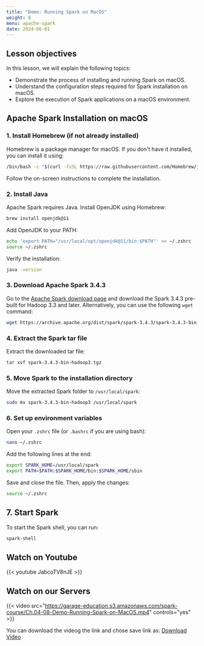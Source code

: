 ```yaml
---
title: "Demo: Running Spark on MacOS"
weight: 8
menu: apache-spark
date: 2024-06-01
---
```


## Lesson objectives
In this lesson, we will explain the following topics:
- Demonstrate the process of installing and running Spark on macOS.
- Understand the configuration steps required for Spark installation on macOS.
- Explore the execution of Spark applications on a macOS environment.



## Apache Spark Installation on macOS

### 1. Install Homebrew (if not already installed)
Homebrew is a package manager for macOS. If you don't have it installed, you can install it using:
```bash
/bin/bash -c "$(curl -fsSL https://raw.githubusercontent.com/Homebrew/install/HEAD/install.sh)"
```
Follow the on-screen instructions to complete the installation.

### 2. Install Java
Apache Spark requires Java. Install OpenJDK using Homebrew:
```bash
brew install openjdk@11
```
Add OpenJDK to your PATH:
```bash
echo 'export PATH="/usr/local/opt/openjdk@11/bin:$PATH"' >> ~/.zshrc
source ~/.zshrc
```
Verify the installation:
```bash
java -version
```

### 3. Download Apache Spark 3.4.3
Go to the [Apache Spark download page](https://spark.apache.org/downloads.html) and download the Spark 3.4.3 pre-built for Hadoop 3.3 and later. Alternatively, you can use the following `wget` command:
```bash
wget https://archive.apache.org/dist/spark/spark-3.4.3/spark-3.4.3-bin-hadoop3.tgz
```

### 4. Extract the Spark tar file
Extract the downloaded tar file:
```bash
tar xvf spark-3.4.3-bin-hadoop3.tgz
```

### 5. Move Spark to the installation directory
Move the extracted Spark folder to `/usr/local/spark`:
```bash
sudo mv spark-3.4.3-bin-hadoop3 /usr/local/spark
```

### 6. Set up environment variables
Open your `.zshrc` file (or `.bashrc` if you are using bash):
```bash
nano ~/.zshrc
```
Add the following lines at the end:
```bash
export SPARK_HOME=/usr/local/spark
export PATH=$PATH:$SPARK_HOME/bin:$SPARK_HOME/sbin
```
Save and close the file. Then, apply the changes:
```bash
source ~/.zshrc
```

## 7. Start Spark
To start the Spark shell, you can run:
```bash
spark-shell
```

## Watch on Youtube

{{< youtube JabcoTV8nJE >}}

## Watch on our Servers

{{< video src="https://garage-education.s3.amazonaws.com/spark-course/Ch.04-08-Demo-Running-Spark-on-MacOS.mp4" controls="yes" >}}

You can download the videog the link and chose save link as: [Download Video](https://garage-education.s3.amazonaws.com/spark-course/Ch.04-08-Demo-Running-Spark-on-MacOS.mp4)
